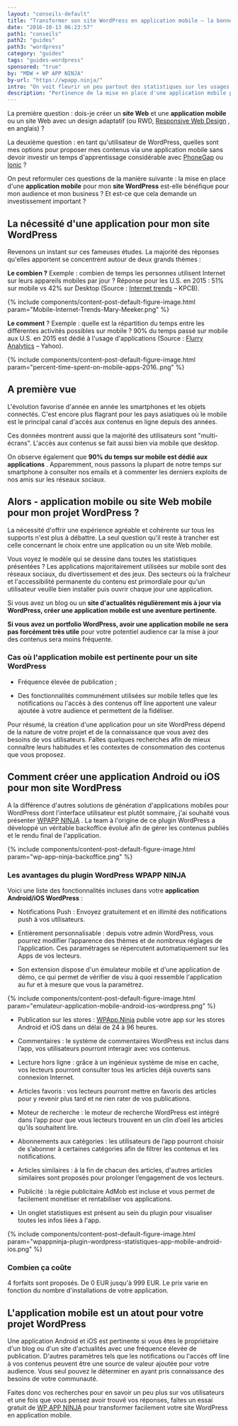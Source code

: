 ```yaml
---
layout: "conseils-default"
title: "Transformer son site WordPress en application mobile – la bonne idée ?"
date: "2016-10-13 06:23:57"
path1: "conseils"
path2: "guides"
path3: "wordpress"
category: "guides"
tags: "guides-wordpress"
sponsored: "true"
by: "MDW + WP APP NINJA"
by-url: "https://wpapp.ninja/"
intro: "On voit fleurir un peu partout des statistiques sur les usages mobiles. La plupart des cabinets d'études annoncent des évolutions à deux chiffres d'une année à l'autre. En tant que propriétaire de **sites WordPress**, ce type de constat m'inspire deux questions. "
description: "Pertinence de la mise en place d'une application mobile pour mon site WordPress et quel outil pour le faire ?"
---
```


La première question : dois-je créer un **site Web** et une **application mobile** ou un site Web avec un design adaptatif (ou RWD, [Responsive Web Design](http://alistapart.com/article/responsive-web-design/) , en anglais) ?

La deuxième question : en tant qu'utilisateur de WordPress, quelles sont mes options pour proposer mes contenus via une application mobile sans devoir investir un temps d'apprentissage considérable avec [PhoneGap](http://phonegap.com/) ou [Ionic](http://ionicframework.com/) ?

On peut reformuler ces questions de la manière suivante : la mise en place d'une **application mobile** pour mon **site WordPress** est-elle bénéfique pour mon audience et mon business ? Et est-ce que cela demande un investissement important ?

## La nécessité d'une application pour mon site WordPress

Revenons un instant sur ces fameuses études. La majorité des réponses qu'elles apportent se concentrent autour de deux grands thèmes :

 **Le combien ?** Exemple : combien de temps les personnes utilisent Internet sur leurs appareils mobiles par jour ? Réponse pour les U.S. en 2015 : 51% sur mobile vs 42% sur Desktop (Source : [Internet trends](http://www.kpcb.com/internet-trends) – KPCB).

{% include components/content-post-default-figure-image.html param="Mobile-Internet-Trends-Mary-Meeker.png" %}

**Le comment** ? Exemple : quelle est la répartition du temps entre les différentes activités possibles sur mobile ? 90% du temps passé sur mobile aux U.S. en 2015 est dédié à l'usage d'applications (Source : [Flurry Analytics](http://flurrymobile.tumblr.com/post/127638842745/seven-years-into-the-mobile-revolution-content-is) – Yahoo).

{% include components/content-post-default-figure-image.html param="percent-time-spent-on-mobile-apps-2016..png" %}

## A première vue

L'évolution favorise d'année en année les smartphones et les objets connectés. C'est encore plus flagrant pour les pays asiatiques où le mobile est le principal canal d'accès aux contenus en ligne depuis des années.

Ces données montrent aussi que la majorité des utilisateurs sont "multi-écrans". L'accès aux contenus se fait aussi bien via mobile que desktop.

On observe également que **90% du temps sur mobile est dédié aux applications** . Apparemment, nous passons la plupart de notre temps sur smartphone à consulter nos emails et à commenter les derniers exploits de nos amis sur les réseaux sociaux.

## Alors - application mobile ou site Web mobile pour mon projet WordPress ?

La nécessité d'offrir une expérience agréable et cohérente sur tous les supports n'est plus à débattre. La seul question qu'il reste à trancher est celle concernant le choix entre une application ou un site Web mobile.

Vous voyez le modèle qui se dessine dans toutes les statistiques présentées ? Les applications majoritairement utilisées sur mobile sont des réseaux sociaux, du divertissement et des jeux. Des secteurs où la fraîcheur et l'accessibilité permanente du contenu est primordiale pour qu'un utilisateur veuille bien installer puis ouvrir chaque jour une application.

Si vous avez un blog ou un **site d'actualités régulièrement mis à jour via WordPress, créer une application mobile est une aventure pertinente**.

 **Si vous avez un portfolio WordPress, avoir une application mobile ne sera pas forcément très utile** pour votre potentiel audience car la mise à jour des contenus sera moins fréquente.

### Cas où l'application mobile est pertinente pour un site WordPress

- Fréquence élevée de publication ;

- Des fonctionnalités communément utilisées sur mobile telles que les notifications ou l'accès à des contenus off line apportent une valeur ajoutée à votre audience et permettent de la fidéliser.

Pour résumé, la création d'une application pour un site WordPress dépend de la nature de votre projet et de la connaissance que vous avez des besoins de vos utilisateurs. Faîtes quelques recherches afin de mieux connaître leurs habitudes et les contextes de consommation des contenus que vous proposez.

## Comment créer une application Android ou iOS pour mon site WordPress

A la différence d'autres solutions de génération d'applications mobiles pour WordPress dont l'interface utilisateur est plutôt sommaire, j'ai souhaité vous présenter [WPAPP NINJA](http://wpapp.Ninja) . La team à l'origine de ce plugin WordPress a développé un véritable backoffice évolué afin de gérer les contenus publiés et le rendu final de l'application.

{% include components/content-post-default-figure-image.html param="wp-app-ninja-backoffice.png" %}


### Les avantages du plugin WordPress WPAPP NINJA

Voici une liste des fonctionnalités incluses dans votre **application Android/iOS WordPress** :

- Notifications Push : Envoyez gratuitement et en illimité des notifications push à vos utilisateurs.

- Entièrement personnalisable : depuis votre admin WordPress, vous pourrez modifier l’apparence des thèmes et de nombreux réglages de l’application. Ces paramétrages se répercutent automatiquement sur les Apps de vos lecteurs.

- Son extension dispose d'un émulateur mobile et d'une application de démo, ce qui permet de vérifier de visu à quoi ressemble l'application au fur et à mesure que vous la paramétrez.

{% include components/content-post-default-figure-image.html param="emulateur-application-mobile-android-ios-wordpress.png" %}

- Publication sur les stores : [WPApp.Ninja](http://wpapp.Ninja) publie votre app sur les stores Android et iOS dans un délai de 24 à 96 heures.

- Commentaires : le système de commentaires WordPress est inclus dans l’app, vos utilisateurs pourront interagir avec vos contenus.

- Lecture hors ligne : grâce à un ingénieux système de mise en cache, vos lecteurs pourront consulter tous les articles déjà ouverts sans connexion Internet.

- Articles favoris : vos lecteurs pourront mettre en favoris des articles pour y revenir plus tard et ne rien rater de vos publications.

- Moteur de recherche : le moteur de recherche WordPress est intégré dans l’app pour que vous lecteurs trouvent en un clin d’oeil les articles qu’ils souhaitent lire.

- Abonnements aux catégories : les utilisateurs de l’app pourront choisir de s’abonner à certaines catégories afin de filtrer les contenus et les notifications.

- Articles similaires : à la fin de chacun des articles, d'autres articles similaires sont proposés pour prolonger l’engagement de vos lecteurs.

- Publicité : la régie publicitaire AdMob est incluse et vous permet de facilement monétiser et rentabiliser vos applications.

- Un onglet statistiques est présent au sein du plugin pour visualiser toutes les infos liées à l'app.

{% include components/content-post-default-figure-image.html param="wpappninja-plugin-wordpress-statistiques-app-mobile-android-ios.png" %}

### Combien ça coûte

4 forfaits sont proposés. De 0 EUR jusqu'à 999 EUR. Le prix varie en fonction du nombre d'installations de votre application.

## L'application mobile est un atout pour votre projet WordPress

Une application Android et iOS est pertinente si vous êtes le propriétaire d'un blog ou d'un site d'actualités avec une fréquence élevée de publication. D'autres paramètres tels que les notifications ou l'accès off line à vos contenus peuvent être une source de valeur ajoutée pour votre audience. Vous seul pouvez le déterminer en ayant pris connaissance des besoins de votre communauté.

Faites donc vos recherches pour en savoir un peu plus sur vos utilisateurs et une fois que vous pensez avoir trouvé vos réponses, faites un essai gratuit de [WP APP NINJA](https://wpapp.ninja/) pour transformer facilement votre site WordPress en application mobile.
